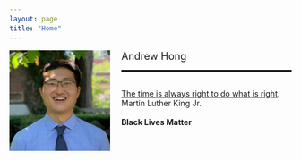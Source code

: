 ```yaml
---
layout: page 
title: "Home"
---
```


<div style="float:left;margin:0 20px 100px 0">
   <img align="left" src="assets/ASH.jpg" width="180">
</div>

<font size="+1">Andrew Hong</font>
<br>
<hr style="border: 1px solid black;" />
<br>
<a href="https://en.wikipedia.org/wiki/Racism_in_the_United_States" target="_blank">The time is always right to do what is right</a>.
<br>Martin Luther King Jr.
<br><br>
<b>Black Lives Matter</b>
